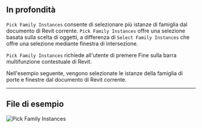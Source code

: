 ## In profondità
`Pick Family Instances` consente di selezionare più istanze di famiglia dal documento di Revit corrente. `Pick Family Instances` offre una selezione basata sulla scelta di oggetti, a differenza di `Select Family Instances` che offre una selezione mediante finestra di intersezione.

`Pick Family Instances` richiede all'utente di premere Fine sulla barra multifunzione contestuale di Revit.

Nell'esempio seguente, vengono selezionate le istanze della famiglia di porte e finestre dal documento di Revit corrente.

___
## File di esempio

![Pick Family Instances](./Dynamo.Nodes.DSModelFamilyInstanceMultipleSelection_img.jpg)
